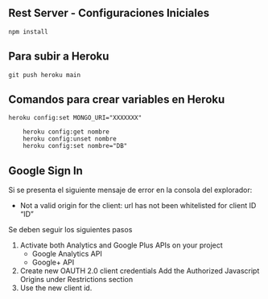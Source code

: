 ## Rest Server - Configuraciones Iniciales

```
npm install

```

## Para subir a Heroku

```
git push heroku main
```

## Comandos para crear variables en Heroku

```
heroku config:set MONGO_URI="XXXXXXX"
 
    heroku config:get nombre
    heroku config:unset nombre
    heroku config:set nombre="DB"
```

## Google Sign In

Si se presenta el siguiente mensaje de error en la consola del explorador:
- Not a valid origin for the client: url has not been whitelisted for client ID “ID”

Se deben seguir los siguientes pasos

1. Activate both Analytics and Google Plus APIs on your project
   - Google Analytics API
   - Google+ API
2. Create new OAUTH 2.0 client credentials
   Add the Authorized Javascript Origins under Restrictions section
3. Use the new client id.

